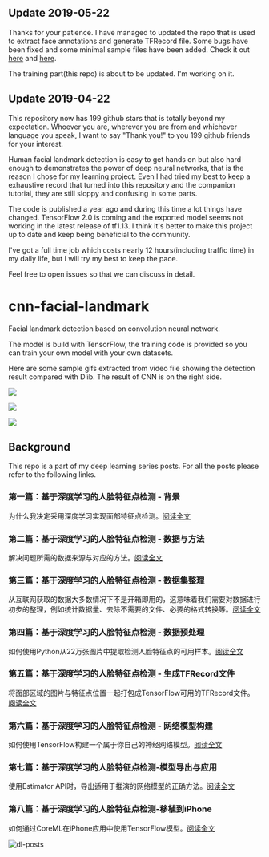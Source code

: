## Update 2019-05-22
Thanks for your patience. I have managed to updated the repo that is used to extract face annotations and generate TFRecord file. Some bugs have been fixed and some minimal sample files have been added. Check it out [here](https://github.com/yinguobing/image_utility) and [here](https://github.com/yinguobing/tfrecord_utility).

The training part(this repo) is about to be updated. I'm working on it.

## Update 2019-04-22
This repository now has 199 github stars that is totally beyond my expectation. Whoever you are, wherever you are from and whichever language you speak, I want to say "Thank you!" to you 199 github friends for your interest.

Human facial landmark detection is easy to get hands on but also hard enough to demonstrates the power of deep neural networks, that is the reason I chose for my learning project. Even I had tried my best to keep a exhaustive record that turned into this repository and the companion tutorial, they are still sloppy and confusing in some parts.

The code is published a year ago and during this time a lot things have changed. TensorFlow 2.0 is coming and the exported model seems not working in the latest release of tf1.13. I think it's better to make this project up to date and keep being beneficial to the community.

I've got a full time job which costs nearly 12 hours(including traffic time) in my daily life, but I will try my best to keep the pace.

Feel free to open issues so that we can discuss in detail.

# cnn-facial-landmark

Facial landmark detection based on convolution neural network.

The model is build with TensorFlow, the training code is provided so you can train your own model with your own datasets.

Here are some sample gifs extracted from video file showing the detection result compared with Dlib. The result of CNN is on the right side.

![](https://github.com/yinguobing/cnn-facial-landmark/blob/master/demo01.gif)

![](https://github.com/yinguobing/cnn-facial-landmark/blob/master/demo02.gif)

![](https://github.com/yinguobing/cnn-facial-landmark/blob/master/demo03.gif)

## Background
This repo is a part of my deep learning series posts. For all the posts please refer to the following links.

### 第一篇：基于深度学习的人脸特征点检测 - 背景

为什么我决定采用深度学习实现面部特征点检测。[阅读全文](https://yinguobing.com/facial-landmark-localization-by-deep-learning-background/)

### 第二篇：基于深度学习的人脸特征点检测 - 数据与方法

解决问题所需的数据来源与对应的方法。[阅读全文](https://yinguobing.com/facial-landmark-localization-by-deep-learning-data-and-algorithm/)

### 第三篇：基于深度学习的人脸特征点检测 - 数据集整理

从互联网获取的数据大多数情况下不是开箱即用的，这意味着我们需要对数据进行初步的整理，例如统计数据量、去除不需要的文件、必要的格式转换等。[阅读全文](https://yinguobing.com/facial-landmark-localization-by-deep-learning-data-collate/)

### 第四篇：基于深度学习的人脸特征点检测 - 数据预处理
如何使用Python从22万张图片中提取检测人脸特征点的可用样本。[阅读全文](https://yinguobing.com/facial-landmark-localization-by-deep-learning-preprocessing/)

### 第五篇：基于深度学习的人脸特征点检测 - 生成TFRecord文件
将面部区域的图片与特征点位置一起打包成TensorFlow可用的TFRecord文件。[阅读全文](https://yinguobing.com/facial-landmark-localization-by-deep-learning-tfrecord/)

### 第六篇：基于深度学习的人脸特征点检测 - 网络模型构建
如何使用TensorFlow构建一个属于你自己的神经网络模型。[阅读全文](https://yinguobing.com/facial-landmark-localization-by-deep-learning-network-model/)

### 第七篇：基于深度学习的人脸特征点检测-模型导出与应用
使用Estimator API时，导出适用于推演的网络模型的正确方法。[阅读全文](https://yinguobing.com/facial-landmark-localization-by-deep-learning-save-model-application/)

### 第八篇：基于深度学习的人脸特征点检测-移植到iPhone
如何通过CoreML在iPhone应用中使用TensorFlow模型。[阅读全文](https://yinguobing.com/facial-landmark-localization-by-deep-learning-port-to-ios-with-coreml/)

![dl-posts](https://yinguobing.com/content/images/2018/01/dl-posts.jpg)
